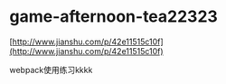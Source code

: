 # game-afternoon-tea22323

[http://www.jianshu.com/p/42e11515c10f](http://www.jianshu.com/p/42e11515c10f)

webpack使用练习kkkk
